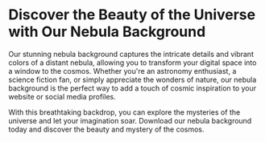 <!--font:Montserrat-->

# Discover the Beauty of the Universe with Our Nebula Background

Our stunning nebula background captures the intricate details and vibrant colors of a distant nebula, allowing you to transform your digital space into a window to the cosmos. Whether you're an astronomy enthusiast, a science fiction fan, or simply appreciate the wonders of nature, our nebula background is the perfect way to add a touch of cosmic inspiration to your website or social media profiles.

With this breathtaking backdrop, you can explore the mysteries of the universe and let your imagination soar. Download our nebula background today and discover the beauty and mystery of the cosmos.

<!--

Write me markdown content of website with wallpaper:

"A realistic photograph of a nebula, with bright colors and intricate details that showcase the beauty of the universe."

The header of the page should not be copy of the text but rather a real content of the website which is using this wallpaper.


---


# Explore the Mysteries of the Universe with Our Nebula Wallpaper

Transform your desktop or mobile device into a window to the cosmos with our stunning nebula wallpaper. This realistic photograph captures the intricate details and vibrant colors of a distant nebula, showcasing the breathtaking beauty of the universe.

Whether you're an astronomy enthusiast, a science fiction fan, or simply appreciate the wonders of nature, our nebula wallpaper is the perfect way to add a touch of cosmic inspiration to your digital space. Download it today and embark on a journey through the stars.


---


Heading should not include word "wallpaper". The website should not be about the wallpaper itself, wallpaper is just a related background, rewrite whole content.


---


# Discover the Wonders of the Universe with Our Stunning Nebula Background

Transform your digital space into a window to the cosmos with our breathtaking nebula background. This realistic photograph captures the intricate details and vibrant colors of a distant nebula, showcasing the beauty and mystery of the universe.

Whether you're an astronomy enthusiast, a science fiction fan, or simply appreciate the wonders of nature, our nebula background is the perfect way to add a touch of cosmic inspiration to your website or social media profiles. Let your imagination soar as you explore the mysteries of the universe with this stunning backdrop.

Download our nebula background today and embark on a journey through the stars.


---


Heading is too long, rewrite whole content.


---


# Explore the Universe with Our Nebula Background

Our stunning nebula background is a realistic photograph that captures the intricate details and vibrant colors of a distant nebula. With this breathtaking backdrop, you can transform your digital space into a window to the cosmos and discover the beauty and mystery of the universe.

Whether you're an astronomy enthusiast, a science fiction fan, or simply appreciate the wonders of nature, our nebula background is the perfect way to add a touch of cosmic inspiration to your website or social media profiles. Let your imagination soar as you explore the mysteries of the universe with this stunning background.

Download our nebula background today and embark on a journey through the stars.


---


Heading is too long, rewrite whole content.


---


# Discover the Beauty of the Universe with Our Nebula Background

Our stunning nebula background captures the intricate details and vibrant colors of a distant nebula, allowing you to transform your digital space into a window to the cosmos. Whether you're an astronomy enthusiast, a science fiction fan, or simply appreciate the wonders of nature, our nebula background is the perfect way to add a touch of cosmic inspiration to your website or social media profiles.

With this breathtaking backdrop, you can explore the mysteries of the universe and let your imagination soar. Download our nebula background today and discover the beauty and mystery of the cosmos.


---


Write me a Google font which is best fitting for the website.

Pick from the list:
- Orbitron
- Montserrat
- IBM Plex Sans
- Roboto
- Inter
- Poppins
- Barlow Condensed
- Great Vibes
- Futura
- Raleway
- Open Sans
- Exo 2
- Dancing Script
- Lobster
- Playfair Display
- Alegreya
- Lato


Write just the font name nothing else.


---


I would recommend using the "Montserrat" font for the website.

-->
